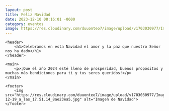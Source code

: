 ```yaml
---
layout: post
title: Feliz Navidad
date: 2023-12-10 08:16:01 -0600
category: eventos
image: https://res.cloudinary.com/duuonteo7/image/upload/v1703030977/Imagen_de_WhatsApp_2023-12-19_a_las_17.51.14_8ae23ea5.jpg
---
```

<!DOCTYPE html>
<html lang="es">

<head>
    <meta charset="UTF-8">
    <meta name="viewport" content="width=device-width, initial-scale=1.0">
    <title>¡Feliz Navidad y Próspero Año Nuevo!</title>
</head>

<body>

    <header>
        <h1>Celebramos en esta Navidad el amor y la paz que nuestro Señor nos ha dado</h1>
    </header>

    <main>
        <p>¡Que el año 2024 esté lleno de prosperidad, buenos propósitos y muchas más bendiciones para ti y tus seres queridos!</p>
    </main>

    <footer>
        <img src="https://res.cloudinary.com/duuonteo7/image/upload/v1703030977/Imagen_de_WhatsApp_2023-12-19_a_las_17.51.14_8ae23ea5.jpg" alt="Imagen de Navidad">
    </footer>

</body>

</html>



